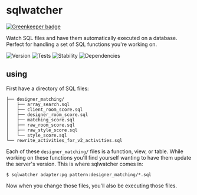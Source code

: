 # sqlwatcher

[![Greenkeeper badge](https://badges.greenkeeper.io/krainboltgreene/sqlwatcher.js.svg)](https://greenkeeper.io/)

Watch SQL files and have them automatically executed on a database. Perfect for handling a set of SQL functions you're working on.

![Version][BADGE_VERSION]
![Tests][BADGE_TRAVIS]
![Stability][BADGE_STABILITY]
![Dependencies][BADGE_DEPENDENCY]


## using

First have a directory of SQL files:

```
├── designer_matching/
│   ├── array_search.sql
│   ├── client_room_score.sql
│   ├── designer_room_score.sql
│   ├── matching_score.sql
│   ├── raw_room_score.sql
│   ├── raw_style_score.sql
│   └── style_score.sql
└── rewrite_activities_for_v2_activities.sql
```

Each of these `designer_matching/` files is a function, view, or table. While working on these functions you'll find yourself wanting to have them update the server's version. This is where sqlwatcher comes in:

```
$ sqlwatcher adapter:pg pattern:designer_matching/*.sql
```

Now when you change those files, you'll also be executing those files.


[BADGE_TRAVIS]: https://img.shields.io/travis/krainboltgreene/sqlwatcher.js.svg?maxAge=2592000&style=flat-square
[BADGE_VERSION]: https://img.shields.io/npm/v/sqlwatcher.svg?maxAge=2592000&style=flat-square
[BADGE_STABILITY]: https://img.shields.io/badge/stability-strong-green.svg?maxAge=2592000&style=flat-square
[BADGE_DEPENDENCY]: https://img.shields.io/david/krainboltgreene/sqlwatcher.js.svg?maxAge=2592000&style=flat-square
